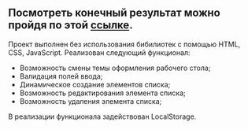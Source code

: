 
## Посмотреть конечный результат можно пройдя по этой [ссылке](https://task-list-js.web.app).

Проект выполнен без использования бибилиотек с помощью HTML, CSS, JavaScript.
Реализован следующий функционал:
- Возможность смены темы оформления рабочего стола;
- Валидация полей ввода;
- Динамическое создание элементов списка;
- Возможность редактирования элемента списка;
- Возможность удаления элемента списка;

В реализации функционала задействован LocalStorage.